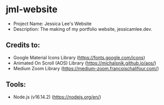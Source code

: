 # jml-website
- Project Name: Jessica Lee's Website
- Description: The making of my portfolio website, jessicamlee.dev.

## Credits to: 
- Google Material Icons Library (https://fonts.google.com/icons)
- Animated On Scroll (AOS) Library (https://michalsnik.github.io/aos/)
- Medium Zoom Library (https://medium-zoom.francoischalifour.com/)

## Tools:
- Node.js (v16.14.2) (https://nodejs.org/en/)
